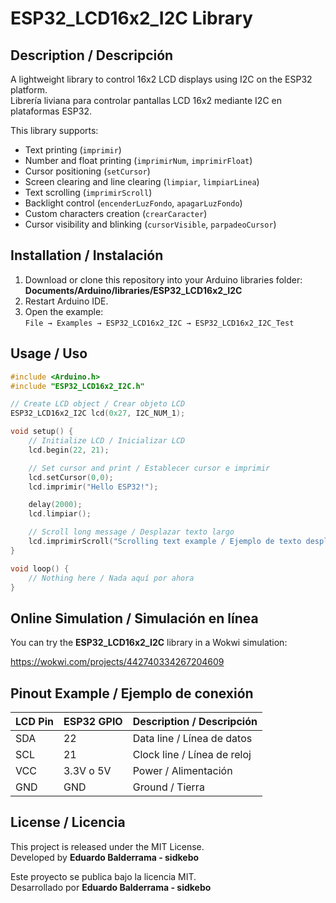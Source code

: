# ESP32_LCD16x2_I2C Library

## Description / Descripción
A lightweight library to control 16x2 LCD displays using I2C on the ESP32 platform.  
Librería liviana para controlar pantallas LCD 16x2 mediante I2C en plataformas ESP32.

This library supports:  
- Text printing (`imprimir`)  
- Number and float printing (`imprimirNum`, `imprimirFloat`)  
- Cursor positioning (`setCursor`)  
- Screen clearing and line clearing (`limpiar`, `limpiarLinea`)  
- Text scrolling (`imprimirScroll`)  
- Backlight control (`encenderLuzFondo`, `apagarLuzFondo`)  
- Custom characters creation (`crearCaracter`)  
- Cursor visibility and blinking (`cursorVisible`, `parpadeoCursor`)

## Installation / Instalación
1. Download or clone this repository into your Arduino libraries folder:  
   **Documents/Arduino/libraries/ESP32_LCD16x2_I2C**
2. Restart Arduino IDE.
3. Open the example:  
   `File → Examples → ESP32_LCD16x2_I2C → ESP32_LCD16x2_I2C_Test`

## Usage / Uso
```cpp
#include <Arduino.h>
#include "ESP32_LCD16x2_I2C.h"

// Create LCD object / Crear objeto LCD
ESP32_LCD16x2_I2C lcd(0x27, I2C_NUM_1);

void setup() {
    // Initialize LCD / Inicializar LCD
    lcd.begin(22, 21);

    // Set cursor and print / Establecer cursor e imprimir
    lcd.setCursor(0,0);
    lcd.imprimir("Hello ESP32!");

    delay(2000);
    lcd.limpiar();

    // Scroll long message / Desplazar texto largo
    lcd.imprimirScroll("Scrolling text example / Ejemplo de texto desplazable", 0, 300);
}

void loop() {
    // Nothing here / Nada aquí por ahora
}
```

## Online Simulation / Simulación en línea

You can try the **ESP32_LCD16x2_I2C** library in a Wokwi simulation: 

https://wokwi.com/projects/442740334267204609


## Pinout Example / Ejemplo de conexión

LCD Pin| ESP32 GPIO| Description / Descripción
-------|-----------|-----------------------------
  SDA  |     22    | Data line / Línea de datos
  SCL  |     21    | Clock line / Línea de reloj
  VCC  | 3.3V o 5V |    Power / Alimentación
  GND  |     GND   |       Ground / Tierra

## License / Licencia

This project is released under the MIT License.  
Developed by **Eduardo Balderrama - sidkebo**  

Este proyecto se publica bajo la licencia MIT.  
Desarrollado por **Eduardo Balderrama - sidkebo**

